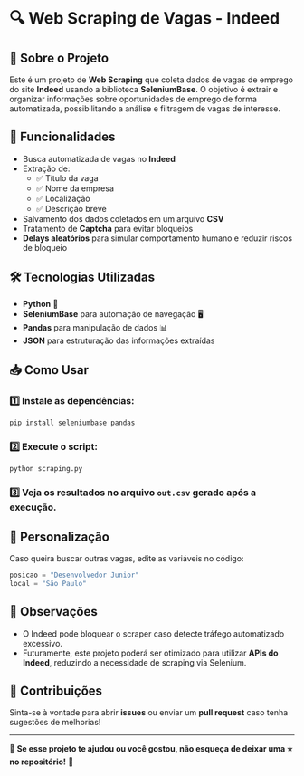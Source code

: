 # 🔍 Web Scraping de Vagas - Indeed

## 📌 Sobre o Projeto
Este é um projeto de **Web Scraping** que coleta dados de vagas de emprego do site **Indeed** usando a biblioteca **SeleniumBase**. O objetivo é extrair e organizar informações sobre oportunidades de emprego de forma automatizada, possibilitando a análise e filtragem de vagas de interesse.

## 🚀 Funcionalidades
- Busca automatizada de vagas no **Indeed**
- Extração de:
  - ✅ Título da vaga
  - ✅ Nome da empresa
  - ✅ Localização
  - ✅ Descrição breve
- Salvamento dos dados coletados em um arquivo **CSV**
- Tratamento de **Captcha** para evitar bloqueios
- **Delays aleatórios** para simular comportamento humano e reduzir riscos de bloqueio

## 🛠️ Tecnologias Utilizadas
- **Python** 🐍
- **SeleniumBase** para automação de navegação 🖥️
- **Pandas** para manipulação de dados 📊
- **JSON** para estruturação das informações extraídas

## 📥 Como Usar
### 1️⃣ Instale as dependências:
```sh
pip install seleniumbase pandas
```
### 2️⃣ Execute o script:
```sh
python scraping.py
```
### 3️⃣ Veja os resultados no arquivo `out.csv` gerado após a execução.

## 🔎 Personalização
Caso queira buscar outras vagas, edite as variáveis no código:
```python
posicao = "Desenvolvedor Junior"
local = "São Paulo"
```

## 📌 Observações
- O Indeed pode bloquear o scraper caso detecte tráfego automatizado excessivo.
- Futuramente, este projeto poderá ser otimizado para utilizar **APIs do Indeed**, reduzindo a necessidade de scraping via Selenium.

## 🤝 Contribuições
Sinta-se à vontade para abrir **issues** ou enviar um **pull request** caso tenha sugestões de melhorias!

---
📢 **Se esse projeto te ajudou ou você gostou, não esqueça de deixar uma ⭐ no repositório!** 🚀

